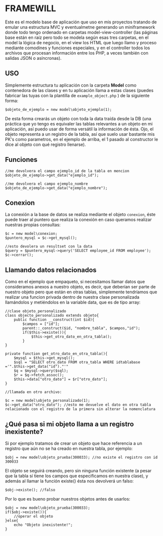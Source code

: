 # FRAMEWILL #
Este es el modelo base de aplicación que uso en mis proyectos tratando de emular una estructura MVC y eventualmetne generando un miniframework donde todo tengo ordenado en carpetas model-view-controller (las páginas base están en raíz pero todo se modela según esas tres carpetas, en el model la lógica de negocio, en el view los HTML que luego llamo y proceso mediante comodines y funciones especiales, y en el controller todos los archivos que procesan información entre los PHP, a veces también con salidas JSON o asíncronas).

## USO ##

Simplemente estructura tu aplicación con la carpeta **Model** como contenedora de las clases y en tu aplicación llama a estas clases (puedes fabricar las tuyas con la plantilla de `example_object.php` ) de la siguiente forma:

    $objeto_de_ejemplo = new model\objeto_ejemplo(1);

De esta forma crearás un objeto con toda la data traída desde la DB (una práctica que yo tengo es equivaler las tablas relevantes a un objeto en mi aplicación, así puedo usar de forma versátil la información de ésta. Ojo, el objeto representa a un registro de la tabla, así que suelo usar bastante mis PK's como parametros, en el ejemplo de arriba, el 1 pasado al constructor le dice al objeto con qué registro llenarse).

##  Funciones ##
    
    //me devolvera el campo ejemplo_id de la tabla en mencion
    $objeto_de_ejemplo->get_data("ejemplo_id");
    
    //me devolvera el campo ejemplo_nombre 
    $objeto_de_ejemplo->get_data("ejemplo_nombre");

## Conexion ##

La conexión a la base de datos se realiza mediante el objeto `conexion`, éste puede traer al puntero que realiza la conexión en caso queramos realizar nuestras propias consultas:

    $c = new model\conexion;
    $puntero_mysql = $c->get_mysql();
    
    //esto devolera un resultset con la data
    $query = $puntero_mysql->query('SELECT employee_id FROM employee');
    $c->cerrar();

## Llamando datos relacionados ##

Como en el ejemplo que empaqueto, si necesitamos llamar datos que consideramos anexos a nuestro objeto, es decir, que deberían ser parte de nuestro objeto pero que están en otras tablas, simplemente tendríamos que realizar una funcion privada dentro de nuestra clase personalizada llamándolos y metiéndolos en la variable data, que es de tipo array:

    //clase objeto_personalizado
    class objecto_personalizado extends objeto{
    	public function __construct(int $id){
    		$campos = ["id"];
    		parent::_construct($id, "nombre_tabla", $campos,"id");
			if($this->existe()){
    			$this->get_otro_dato_en_otra_tabla();
			}
    }
    
    private function get_otro_dato_en_otra_tabla(){
    	$mysql = $this->get_mysql();
    	$sql = "SELECT otro_dato FROM otra_tabla WHERE idtablabase ='".$this->get_data("id")."'"
    	$q = $mysql->query($sql);
    	$r = $q->fetch_assoc();
    	$this->data["otro_dato"] = $r["otro_dato"];
    }
    
    //llamada en otro archivo:
    
    $c = new model\objeto_personalizado(1);
    $c->get_data("otro_dato"); //esto me devuelve el dato en otra tabla relacionado con el registro de la primera sin alterar la nomenclatura

## ¿Qué pasa si mi objeto llama a un registro inexistente? ##

Si por ejemplo tratamos de crear un objeto que hace referencia a un registro que aún no se ha creado en nuestra tabla, por ejemplo:

    $obj = new model\objeto_prueba(300033); //no existe el registro con id 300033

El objeto se seguirá creando, pero sin ninguna función existente (a pesar que la tabla sí tiene los campos que especificamos en nuestra clase), y además al llamar la función existe() ésta nos devolverá un falso:

    $obj->existe(); //falso

Por lo que es bueno probar nuestros objetos antes de usarlos:

    $obj = new model\objeto_prueba(300033);
    if($obj->existe()){
    	//operar el objeto
    }else{
    	echo "Objeto inexistente!";
    }
